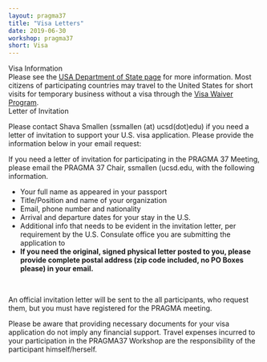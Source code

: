 ```yaml
---
layout: pragma37
title: "Visa Letters"
date: 2019-06-30
workshop: pragma37
short: Visa
---
```


<div class="border37">Visa Information</div>
Please see the <a
href="https://travel.state.gov/content/travel/en/us-visas/business.html">USA Department of State page</a>  for more information.  Most citizens of participating countries may travel to the United States for short visits for temporary business without a visa through the <a href="https://travel.state.gov/content/travel/en/us-visas/tourism-visit/visa-waiver-program.html">Visa Waiver Program</a>.

<div class="border37">Letter of Invitation</div>

Please contact Shava Smallen (ssmallen (at) ucsd(dot)edu) if you need a letter of invitation to support your U.S. visa application. Please provide the information below in your email request: <br />

If you need a letter of invitation for participating in the PRAGMA 37 Meeting, please email 
the PRAGMA 37 Chair, ssmallen (ucsd.edu</a>, with the following information.

<p>
<ul>
<li>Your full name as appeared in your passport </li>
<li>Title/Position and name of your organization</li>
<li>Email, phone number and nationality</li>
<li>Arrival and departure dates for your stay in the U.S.</li>
<li>Additional info that needs to be evident in the invitation letter, per requirement by the U.S. Consulate office you are submitting the application to</li>
<li><strong>If you need the original, signed physical letter posted to you, please provide complete postal address (zip code included, no PO Boxes please) in your email.</strong></li>
</ul>

<br>

An official invitation letter will be sent to the all participants, who request them, but you must have 
registered for the PRAGMA meeting.

Please be aware that providing necessary documents for your visa application do not imply any financial support. 
Travel expenses incurred to your participation in the PRAGMA37 Workshop are
the responsibility of the participant himself/herself.


